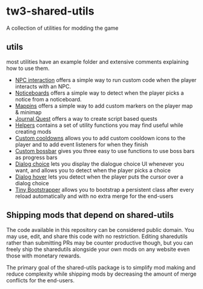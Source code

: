 # tw3-shared-utils
A collection of utilities for modding the game

## utils

most utilities have an example folder and extensive comments explaining how to use them.

- [NPC interaction](/mod_sharedutils_npcInteraction/README.md) offers a simple way to run custom code when the player interacts with an NPC.
- [Noticeboards](/mod_sharedutils_noticeboards/content/scripts/local/sharedutils/noticeboards/example.ws) offers a simple way to detect when the player picks a notice from a noticeboard.
- [Mappins](/mod_sharedutils_mappins/example/) offers a simple way to add custom markers on the player map & minimap
- [Journal Quest](/mod_sharedutils_journalquest/) offers a way to create script based quests
- [Helpers](mod_sharedutils_helpers/content/scripts/local/sharedutils/helpers) contains a set of utility functions you may find useful while creating mods
- [Custom cooldowns](mod_sharedutils_customcooldowns/example/main.ws) allows you to add custom cooldown icons to the player and to add event listeners for when they finish
- [Custom bossbar](mod_sharedutils_custombossbar/content/scripts/local/sharedutils/custombossbar/globals.ws) gives you three easy to use functions to use boss bars as progress bars
- [Dialog choice](mod_sharedutils_dialogChoices/example/main.ws) lets you display the dialogue choice UI whenever you want, and allows you to detect when the player picks a choice
- [Dialog hover](mod_sharedutils_dialogHover/) lets you detect when the player puts the cursor over a dialog choice
- [Tiny Bootstrapper](mod_sharedutils_tiny_bootstrapper/) allows you to bootstrap a persistent class after every reload automatically and with no extra merge for the end-users

## Shipping mods that depend on shared-utils
The code available in this repository can be considered public domain. You may use, edit, and share this code with no restriction. Editing sharedutils rather than submitting PRs may be counter productive though, but you can freely ship the sharedutils alongside your own mods on any website even those with monetary rewards.

The primary goal of the shared-utils package is to simplify mod making and reduce complexity while shipping mods by decreasing the amount of merge conflicts for the end-users.
